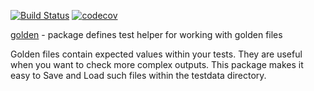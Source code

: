 [![Build Status](https://travis-ci.org/gregoryv/golden.svg?branch=master)](https://travis-ci.org/gregoryv/golden)
[![codecov](https://codecov.io/gh/gregoryv/golden/branch/master/graph/badge.svg)](https://codecov.io/gh/gregoryv/golden)

[golden](https://godoc.org/github.com/gregoryv/golden) - package defines test helper for working with golden files

Golden files contain expected values within your tests. They are useful
when you want to check more complex outputs. This package makes it easy
to Save and Load such files within the testdata directory.
